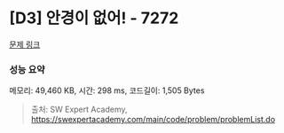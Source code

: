 # [D3] 안경이 없어! - 7272 

[문제 링크](https://swexpertacademy.com/main/code/problem/problemDetail.do?contestProbId=AWl0ZQ8qn7UDFAXz) 

### 성능 요약

메모리: 49,460 KB, 시간: 298 ms, 코드길이: 1,505 Bytes



> 출처: SW Expert Academy, https://swexpertacademy.com/main/code/problem/problemList.do